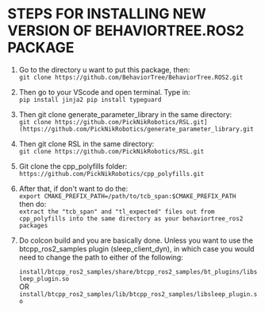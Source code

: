 # STEPS FOR INSTALLING NEW VERSION OF BEHAVIORTREE.ROS2 PACKAGE 

1) Go to the directory u want to put this package, then: \
	`git clone https://github.com/BehaviorTree/BehaviorTree.ROS2.git`

2) Then go to your VScode and open terminal. Type in: \
	`pip install jinja2
	pip install typeguard`

4) Then git clone generate_parameter_library in the same directory: \
	`git clone https://github.com/PickNikRobotics/RSL.git](https://github.com/PickNikRobotics/generate_parameter_library.git`

5) Then git clone RSL in the same directory: \
	`git clone https://github.com/PickNikRobotics/RSL.git`
	
6) Git clone the cpp_polyfills folder: \
	`https://github.com/PickNikRobotics/cpp_polyfills.git`

7) After that, if don't want to do the: \
	`export CMAKE_PREFIX_PATH=/path/to/tcb_span:$CMAKE_PREFIX_PATH` \
   then do: \
   	`extract the "tcb_span" and "tl_expected" files out from cpp_polyfills into the same
   	directory as your behaviortree_ros2 packages`
   	
8) Do colcon build and you are basically done. Unless you want to use the btcpp_ros2_samples plugin (sleep_client_dyn), in which case you would need to change the path to either of the following:

	`install/btcpp_ros2_samples/share/btcpp_ros2_samples/bt_plugins/libsleep_plugin.so` \
						OR \
	`install/btcpp_ros2_samples/lib/btcpp_ros2_samples/libsleep_plugin.so`
